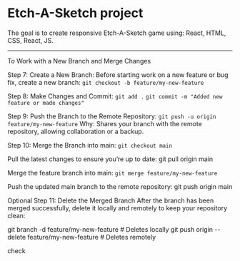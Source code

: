 # Etch-A-Sketch project

The goal is to create responsive Etch-A-Sketch game using:
React,
HTML,
CSS,
React,
JS.

------

To Work with a New Branch and Merge Changes

Step 7: Create a New Branch:
Before starting work on a new feature or bug fix, create a new branch:
`git checkout -b feature/my-new-feature`

Step 8: Make Changes and Commit:
`git add .`
`git commit -m "Added new feature or made changes"`

Step 9: Push the Branch to the Remote Repository:
`git push -u origin feature/my-new-feature`
Why: Shares your branch with the remote repository, allowing collaboration or a backup.

Step 10: Merge the Branch into main:
`git checkout main`

Pull the latest changes to ensure you’re up to date:
git pull origin main

Merge the feature branch into main:
`git merge feature/my-new-feature`

Push the updated main branch to the remote repository:
git push origin main

Optional Step 11: Delete the Merged Branch
After the branch has been merged successfully, delete it locally and remotely to keep your repository clean:

git branch -d feature/my-new-feature # Deletes locally
git push origin --delete feature/my-new-feature # Deletes remotely

check

